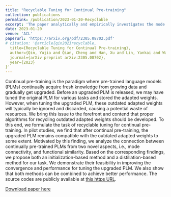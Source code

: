 ```yaml
---
title: "Recyclable Tuning for Continual Pre-training"
collection: publications
permalink: /publication/2023-01-20-Recyclable
excerpt: 'The paper analytically and empirically investigates the mode connectivity of pre-trained language models'
date: 2023-01-20
venue: 'ACL'
paperurl: 'https://arxiv.org/pdf/2305.08702.pdf'
# citation: '@article{qin2023recyclable,
  title={Recyclable Tuning for Continual Pre-training},
  author={Qin, Yujia and Qian, Cheng and Han, Xu and Lin, Yankai and Wang, Huadong and Xie, Ruobing and Liu, Zhiyuan and Sun, Maosong and Zhou, Jie},
  journal={arXiv preprint arXiv:2305.08702},
  year={2023}
}'
---
```


Continual pre-training is the paradigm where pre-trained language models (PLMs) continually acquire fresh knowledge from growing data and gradually get upgraded. Before an upgraded PLM is released, we may have tuned the original PLM for various tasks and stored the adapted weights. However, when tuning the upgraded PLM, these outdated adapted weights will typically be ignored and discarded, causing a potential waste of resources. We bring this issue to the forefront and contend that proper algorithms for recycling outdated adapted weights should be developed. To this end, we formulate the task of recyclable tuning for continual pre-training. In pilot studies, we find that after continual pre-training, the upgraded PLM remains compatible with the outdated adapted weights to some extent. Motivated by this finding, we analyze the connection between continually pre-trained PLMs from two novel aspects, i.e., mode connectivity, and functional similarity. Based on the corresponding findings, we propose both an initialization-based method and a distillation-based method for our task. We demonstrate their feasibility in improving the convergence and performance for tuning the upgraded PLM. We also show that both methods can be combined to achieve better performance. The source codes are publicly available at [this https URL](https://github.com/thunlp/RecyclableTuning).

[Download paper here](https://arxiv.org/pdf/2305.08702.pdf)

